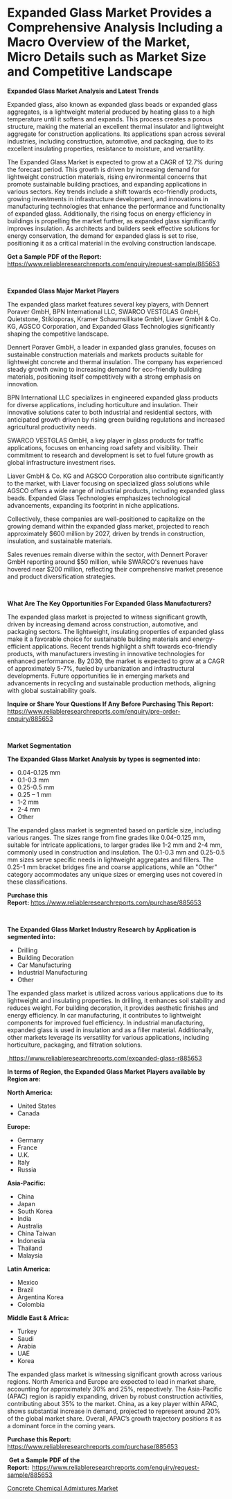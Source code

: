<p><h1>Expanded Glass Market Provides a Comprehensive Analysis Including a Macro Overview of the Market, Micro Details such as Market Size and Competitive Landscape</h1></p><p><strong>Expanded Glass Market Analysis and Latest Trends</strong></p>
<p><p>Expanded glass, also known as expanded glass beads or expanded glass aggregates, is a lightweight material produced by heating glass to a high temperature until it softens and expands. This process creates a porous structure, making the material an excellent thermal insulator and lightweight aggregate for construction applications. Its applications span across several industries, including construction, automotive, and packaging, due to its excellent insulating properties, resistance to moisture, and versatility.</p><p>The Expanded Glass Market is expected to grow at a CAGR of 12.7% during the forecast period. This growth is driven by increasing demand for lightweight construction materials, rising environmental concerns that promote sustainable building practices, and expanding applications in various sectors. Key trends include a shift towards eco-friendly products, growing investments in infrastructure development, and innovations in manufacturing technologies that enhance the performance and functionality of expanded glass. Additionally, the rising focus on energy efficiency in buildings is propelling the market further, as expanded glass significantly improves insulation. As architects and builders seek effective solutions for energy conservation, the demand for expanded glass is set to rise, positioning it as a critical material in the evolving construction landscape.</p></p>
<p><strong>Get a Sample PDF of the Report:&nbsp;</strong> <a href="https://www.reliableresearchreports.com/enquiry/request-sample/885653?utm_campaign=3059&utm_medium=2&utm_source=Github&utm_content=ia&utm_term=01042025&utm_id=expanded-glass">https://www.reliableresearchreports.com/enquiry/request-sample/885653</a></p>
<p>&nbsp;</p>
<p><strong>Expanded Glass Major Market Players</strong></p>
<p><p>The expanded glass market features several key players, with Dennert Poraver GmbH, BPN International LLC, SWARCO VESTGLAS GmbH, Quietstone, Stikloporas, Kramer Schaumsilikate GmbH, Liaver GmbH & Co. KG, AGSCO Corporation, and Expanded Glass Technologies significantly shaping the competitive landscape.</p><p>Dennert Poraver GmbH, a leader in expanded glass granules, focuses on sustainable construction materials and markets products suitable for lightweight concrete and thermal insulation. The company has experienced steady growth owing to increasing demand for eco-friendly building materials, positioning itself competitively with a strong emphasis on innovation.</p><p>BPN International LLC specializes in engineered expanded glass products for diverse applications, including horticulture and insulation. Their innovative solutions cater to both industrial and residential sectors, with anticipated growth driven by rising green building regulations and increased agricultural productivity needs.</p><p>SWARCO VESTGLAS GmbH, a key player in glass products for traffic applications, focuses on enhancing road safety and visibility. Their commitment to research and development is set to fuel future growth as global infrastructure investment rises.</p><p>Liaver GmbH & Co. KG and AGSCO Corporation also contribute significantly to the market, with Liaver focusing on specialized glass solutions while AGSCO offers a wide range of industrial products, including expanded glass beads. Expanded Glass Technologies emphasizes technological advancements, expanding its footprint in niche applications.</p><p>Collectively, these companies are well-positioned to capitalize on the growing demand within the expanded glass market, projected to reach approximately $600 million by 2027, driven by trends in construction, insulation, and sustainable materials.</p><p>Sales revenues remain diverse within the sector, with Dennert Poraver GmbH reporting around $50 million, while SWARCO's revenues have hovered near $200 million, reflecting their comprehensive market presence and product diversification strategies.</p></p>
<p>&nbsp;</p>
<p><strong>What Are The Key Opportunities For Expanded Glass Manufacturers?</strong></p>
<p><p>The expanded glass market is projected to witness significant growth, driven by increasing demand across construction, automotive, and packaging sectors. The lightweight, insulating properties of expanded glass make it a favorable choice for sustainable building materials and energy-efficient applications. Recent trends highlight a shift towards eco-friendly products, with manufacturers investing in innovative technologies for enhanced performance. By 2030, the market is expected to grow at a CAGR of approximately 5-7%, fueled by urbanization and infrastructural developments. Future opportunities lie in emerging markets and advancements in recycling and sustainable production methods, aligning with global sustainability goals.</p></p>
<p><strong>Inquire or Share Your Questions If Any Before Purchasing This Report:</strong> <a href="https://www.reliableresearchreports.com/enquiry/pre-order-enquiry/885653?utm_campaign=3059&utm_medium=2&utm_source=Github&utm_content=ia&utm_term=01042025&utm_id=expanded-glass">https://www.reliableresearchreports.com/enquiry/pre-order-enquiry/885653</a></p>
<p>&nbsp;</p>
<p><strong>Market Segmentation</strong></p>
<p><strong>The Expanded Glass Market Analysis by types is segmented into:</strong></p>
<p><ul><li>0.04-0.125 mm</li><li>0.1-0.3 mm</li><li>0.25-0.5 mm</li><li>0.25 – 1 mm</li><li>1-2 mm</li><li>2-4 mm</li><li>Other</li></ul></p>
<p><p>The expanded glass market is segmented based on particle size, including various ranges. The sizes range from fine grades like 0.04-0.125 mm, suitable for intricate applications, to larger grades like 1-2 mm and 2-4 mm, commonly used in construction and insulation. The 0.1-0.3 mm and 0.25-0.5 mm sizes serve specific needs in lightweight aggregates and fillers. The 0.25-1 mm bracket bridges fine and coarse applications, while an "Other" category accommodates any unique sizes or emerging uses not covered in these classifications.</p></p>
<p><strong>Purchase this Report:&nbsp;</strong><a href="https://www.reliableresearchreports.com/purchase/885653?utm_campaign=3059&utm_medium=2&utm_source=Github&utm_content=ia&utm_term=01042025&utm_id=expanded-glass">https://www.reliableresearchreports.com/purchase/885653</a></p>
<p>&nbsp;</p>
<p><strong>The Expanded Glass Market Industry Research by Application is segmented into:</strong></p>
<p><ul><li>Drilling</li><li>Building Decoration</li><li>Car Manufacturing</li><li>Industrial Manufacturing</li><li>Other</li></ul></p>
<p><p>The expanded glass market is utilized across various applications due to its lightweight and insulating properties. In drilling, it enhances soil stability and reduces weight. For building decoration, it provides aesthetic finishes and energy efficiency. In car manufacturing, it contributes to lightweight components for improved fuel efficiency. In industrial manufacturing, expanded glass is used in insulation and as a filler material. Additionally, other markets leverage its versatility for various applications, including horticulture, packaging, and filtration solutions.</p></p>
<p><a href="https://www.reliableresearchreports.com/expanded-glass-r885653?utm_campaign=3059&utm_medium=2&utm_source=Github&utm_content=ia&utm_term=01042025&utm_id=expanded-glass">&nbsp;https://www.reliableresearchreports.com/expanded-glass-r885653</a></p>
<p><strong>In terms of Region, the Expanded Glass Market Players available by Region are:</strong></p>
<p>
    <p> <strong> North America: </strong>
        <ul>
            <li>United States</li>
            <li>Canada</li>
        </ul>
        </p> 
    <p> <strong> Europe: </strong>
        <ul>
            <li>Germany</li>
            <li>France</li>
            <li>U.K.</li>
            <li>Italy</li>
            <li>Russia</li>
        </ul>
        </p> 
    <p> <strong> Asia-Pacific: </strong>
        <ul>
            <li>China</li>
            <li>Japan</li>
            <li>South Korea</li>
            <li>India</li>
            <li>Australia</li>
            <li>China Taiwan</li>
            <li>Indonesia</li>
            <li>Thailand</li>
            <li>Malaysia</li>
        </ul>
        </p> 
    <p> <strong> Latin America: </strong>
        <ul>
            <li>Mexico</li>
            <li>Brazil</li>
            <li>Argentina Korea</li>
            <li>Colombia</li>
        </ul>
        </p> 
    <p> <strong> Middle East & Africa: </strong>
        <ul>
            <li>Turkey</li>
            <li>Saudi</li>
            <li>Arabia</li>
            <li>UAE</li>
            <li>Korea</li>
        </ul>
    </p>
    </p>
<p><p>The expanded glass market is witnessing significant growth across various regions. North America and Europe are expected to lead in market share, accounting for approximately 30% and 25%, respectively. The Asia-Pacific (APAC) region is rapidly expanding, driven by robust construction activities, contributing about 35% to the market. China, as a key player within APAC, shows substantial increase in demand, projected to represent around 20% of the global market share. Overall, APAC’s growth trajectory positions it as a dominant force in the coming years.</p></p>
<p><strong>Purchase this Report: </strong><a href="https://www.reliableresearchreports.com/purchase/885653?utm_campaign=3059&utm_medium=2&utm_source=Github&utm_content=ia&utm_term=01042025&utm_id=expanded-glass">https://www.reliableresearchreports.com/purchase/885653</a></p>
<p>&nbsp;<strong>Get a Sample PDF of the Report:&nbsp;&nbsp;</strong><a href="https://www.reliableresearchreports.com/enquiry/request-sample/885653?utm_campaign=3059&utm_medium=2&utm_source=Github&utm_content=ia&utm_term=01042025&utm_id=expanded-glass">https://www.reliableresearchreports.com/enquiry/request-sample/885653</a></p>
<p><strong></strong></p>
<p><p><a href="https://github.com/scaseiargas/Market-Research-Report-List-1/blob/main/concrete-chemical-admixtures-market.md?utm_campaign=3059&utm_medium=2&utm_source=Github&utm_content=ia&utm_term=01042025&utm_id=expanded-glass">Concrete Chemical Admixtures Market</a></p></p>